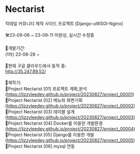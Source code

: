 # Nectarist<br>
칵테일 커뮤니티 제작 사이드 프로젝트 [Django-uWSGI-Nginx]<br>
<br>
🛠️23-09-06 ~ 23-09-11 미완성, 실시간 수정중<br>
<br>
🌟개발기간:<br>
   (1차) 23-08-28 ~<br>
<br>
🌟현재 구글 클라우드에서 동작 중:<br>
   http://35.247.89.52/<br>
<br>
🌟제작기:<br>
  🔸Project Nectarist [01] 프로젝트 계획,분석(https://lizzyleedev.github.io/project/20230827/project_00001)<br>
  🔸Project Nectarist [02] 메뉴와 화면기획(https://lizzyleedev.github.io/project/20230827/project_00002)<br>
  🔸Project Nectarist [03] 테이블 설계(https://lizzyleedev.github.io/project/20230827/project_00003)<br>
  🔸Project Nectarist [04] Docker를 이용한 개발환경(https://lizzyleedev.github.io/project/20230827/project_00004)<br>
  🔸Project Nectarist [05] Django를 이용한 개발(https://lizzyleedev.github.io/project/20230827/project_00005)<br>
  🔸Project Nectarist [06] mysql 연동<br>
